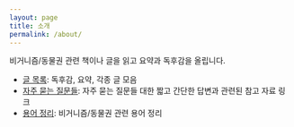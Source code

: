 ```yaml
---
layout: page
title: 소개
permalink: /about/
---
```

비거니즘/동물권 관련 책이나 글을 읽고 요약과 독후감을 올립니다.

* [글 목록](/): 독후감, 요약, 각종 글 모음
* [자주 묻는 질문들](/faqs): 자주 묻는 질문들 대한 짧고 간단한 답변과 관련된 참고 자료 링크
* [용어 정리](/terms): 비거니즘/동물권 관련 용어 정리

